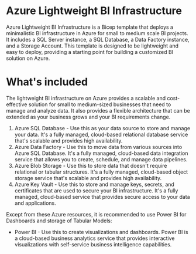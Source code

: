 # Azure Lightweight BI Infrastructure
Azure Lightweight BI Infrastructure is a Bicep template that deploys a minimalistic BI infrastructure in Azure for small to medium scale BI projects. It includes a SQL Server instance, a SQL Database, a Data Factory instance, and a Storage Account. This template is designed to be lightweight and easy to deploy, providing a starting point for building a customized BI solution on Azure.

# What's included
The lightweight BI infrastructure on Azure provides a scalable and cost-effective solution for small to medium-sized businesses that need to manage and analyze data. It also provides a flexible architecture that can be extended as your business grows and your BI requirements change.

1. Azure SQL Database - Use this as your data source to store and manage your data. It's a fully managed, cloud-based relational database service that's scalable and provides high availability.
2. Azure Data Factory - Use this to move data from various sources into Azure SQL Database. It's a fully managed, cloud-based data integration service that allows you to create, schedule, and manage data pipelines.
3. Azure Blob Storage - Use this to store data that doesn't require relational or tabular structures. It's a fully managed, cloud-based object storage service that's scalable and provides high availability.
4. Azure Key Vault - Use this to store and manage keys, secrets, and certificates that are used to secure your BI infrastructure. It's a fully managed, cloud-based service that provides secure access to your data and applications.

Except from these Azure resources, it is recommended to use Power BI for Dashboards and storage of Tabular Models:
- Power BI - Use this to create visualizations and dashboards. Power BI is a cloud-based business analytics service that provides interactive visualizations with self-service business intelligence capabilities.
